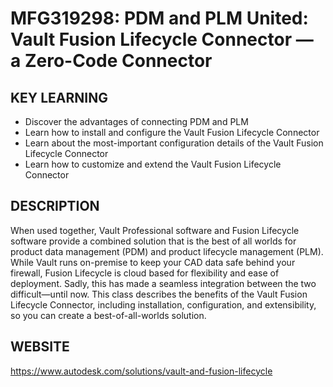 # MFG319298: PDM and PLM United: Vault Fusion Lifecycle Connector — a Zero-Code Connector

## KEY LEARNING
- Discover the advantages of connecting PDM and PLM
- Learn how to install and configure the Vault Fusion Lifecycle Connector
- Learn about the most-important configuration details of the Vault Fusion Lifecycle Connector
- Learn how to customize and extend the Vault Fusion Lifecycle Connector

## DESCRIPTION
When used together, Vault Professional software and Fusion Lifecycle software provide a combined solution that is the best of all worlds for product data management (PDM) and product lifecycle management (PLM). While Vault runs on-premise to keep your CAD data safe behind your firewall, Fusion Lifecycle is cloud based for flexibility and ease of deployment. Sadly, this has made a seamless integration between the two difficult—until now. This class describes the benefits of the Vault Fusion Lifecycle Connector, including installation, configuration, and extensibility, so you can create a best-of-all-worlds solution.

## WEBSITE
https://www.autodesk.com/solutions/vault-and-fusion-lifecycle
